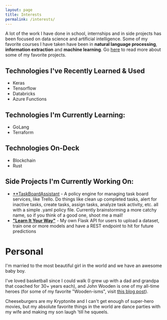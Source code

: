 ```yaml
---
layout: page
title: Interests
permalink: /interests/
---
```


A lot of the work I have done in school, internships and in side projects has been focused on data science and artificial intelligence. Some of my favorite courses I have taken have been in **natural language processing**, **information extraction** and **machine learning**. Go [here](projects.md) to read more about some of my favorite projects.

## Technologies I've Recently Learned & Used
- Keras
- Tensorflow
- Databricks
- Azure Functions

## Technologies I'm Currently Learning:
- GoLang
- Terraform

## Technologies On-Deck
- Blockchain
- Rust

## Side Projects I'm Currently Working On:
- [**TaskBoardAssistant](https://github.com/tbarlow12/task-board-assistant) - A policy engine for managing task board services, like Trello. Do things like clean up completed tasks, alert for inactive tasks, create tasks, assign tasks, analyze task activity, etc. all with a simple .yaml policy file. Currently brainstorming a more catchy name, so if you think of a good one, shoot me a mail!
- [**"Learn It Your Way"**](https://github.com/tbarlow12/Learn-It-Your-Way) - My own Flask API for users to upload a dataset, train one or more models and have a REST endpoint to hit for future predictions

# Personal

I'm married to the most beautiful girl in the world and we have an awesome baby boy. 

I've loved basketball since I could walk (I grew up with a dad and grandpa that coached for 30+ years each), and John Wooden is one of my all-time heroes (for some of my favorite "Wooden-isms", visit [this blog post](/woodenisms/)).

Cheeseburgers are my Kryptonite and I can't get enough of super-hero movies, but my absolute favorite things in the world are dance parties with my wife and making my son laugh 'till he squeels.